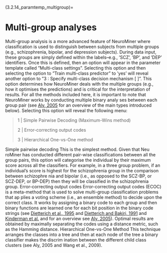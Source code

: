 (3.2.14_paramtemp_multigroup)=
# Multi-group analyses

Multi-group analysis is a more advanced feature of NeuroMiner where classification is used to distinguish between subjects from multiple groups (e.g., schizophrenia, bipolar, and depression subjects). During data input, these groups are simply defined within the labels–e.g., ’SCZ’, ’BP’, and ’DEP’ identifiers. Once this is defined, then an option will appear in the parameter template called ”Multi-class settings”. Selecting this option and then selecting the option to ”Train multi-class predictor” to ’yes’ will reveal another option to ”3 : Specify multi-class decision mechanism [ ]”. This option determines how NeuroMiner deals with the multiple groups (e.g., how it optimises the predictions) and is critical for the interpretation of results. For all the methods included here, it is important to note that NeuroMiner works by conducting multiple binary analy ses between each group pair (see [Aly,
2005](https://www.cs.utah.edu/~piyush/teaching/aly05multiclass.pdf) for an overview of the main types introduced below).
Selecting this option will reveal the following menu:

> 1 | Simple Pairwise Decoding (Maximum-Wins method)
>
> 2 | Error-correcting output codes
>
> 3 | Hierarchical One-vs-One method

Simple pairwise decoding This is the simplest method. Given that Neu roMiner has conducted different pair-wise classifications between all the group pairs, this option will categorise the individual by their maximum score across all the classifiers. For example, in a three group problem, if an individual’s score is highest for the schizophrenia group in the comparison between schizophre nia and bipolar (i.e., as opposed to the SCZ-BP, or SCZ-DEP, or BP-DEP) then they will be classified in the schizophrenia group.
Error-correcting output codes Error-correcting output codes (ECOC) is a meta-method that is used to solve multi-group classification problems that ap plies a voting scheme (i.e., an ensemble method) to decide upon the correct class. It works by assigning a binary code to each group and then binary functions are learned one for each bit position in the binary code strings (see [Dietterich et al.,
1995](http://www.jair.org/media/105/live-105-1426-jair.pdf) and
[Dietterich and Bakiri,
1991](https://pdfs.semanticscholar.org/a5d5/75c3515f62908815ce89bae5d4614b837cfa.pdf)
and [Kinderman et
al.](http://citeseerx.ist.psu.edu/viewdoc/download?doi=10.1.1.31.6566&rep=rep1&type=pdf)
and for an overview see [Aly,
2005](https://www.cs.utah.edu/~piyush/teaching/aly05multiclass.pdf)). Optimal results are obtained by maximally separating the codes using a distance metric, such as the Hamming distance.
Hierarchical One-vs-One Method This technique arranges the classes into a tree and then at each node of the tree a binary classifier makes the discrim ination between the different child class clusters (see Aly, 2005 and Wang et al., 2009).

<!-- Multi-group analysis is a more advanced feature of NeuroMiner where
classification is used to distinguish between subjects from multiple
groups (e.g., schizophrenia, bipolar, and depression subjects). During
data input, these groups are simply defined within the labels--e.g.,
'SCZ', 'BP', and 'DEP' identifiers. Once this is defined, then an option
will appear in the parameter template called \"Multi-class settings\".
Selecting this option and then selecting the option to \"Train
multi-class predictor\" to 'yes' will reveal another option to \"3 :
Specify multi-class decision mechanism \[ \]\". This option determines
how NeuroMiner deals with the multiple groups (e.g., how it optimises
the predictions) and is critical for the interpretation of results. For
all the methods included here, it is important to note that NeuroMiner
works by conducting multiple binary analyses between each group pair
(see [Aly,
2005](https://www.cs.utah.edu/~piyush/teaching/aly05multiclass.pdf) for
an overview of the main types introduced below).

Selecting this option will reveal the following menu:

1 : Simple Pairwise Decoding (Maximum-Wins method)\
2 : Error-correcting output codes\
3 : Hierarchical One-vs-One method

**Simple pairwise decoding** This is the simplest method. Given that
NeuroMiner has conducted different pair-wise classifications between all
the group pairs, this option will categorise the individual by their
maximum score across all the classifiers. For example, in a three group
problem, if an individual's score is highest for the schizophrenia group
in the comparison between schizophrenia and bipolar (i.e., as opposed to
the SCZ-BP, or SCZ-DEP, or BP-DEP) then they will be classified in the
schizophrenia group.

**Error-correcting output codes** Error-correcting output codes (ECOC)
is a meta-method that is used to solve multi-group classification
problems that applies a voting scheme (i.e., an ensemble method) to
decide upon the correct class. It works by assigning a binary code to
each group and then binary functions are learned one for each bit
position in the binary code strings (see [Dietterich et al.,
1995](http://www.jair.org/media/105/live-105-1426-jair.pdf) and
[Dietterich and Bakiri,
1991](https://pdfs.semanticscholar.org/a5d5/75c3515f62908815ce89bae5d4614b837cfa.pdf)
and [Kinderman et
al.](http://citeseerx.ist.psu.edu/viewdoc/download?doi=10.1.1.31.6566&rep=rep1&type=pdf)
and for an overview see [Aly,
2005](https://www.cs.utah.edu/~piyush/teaching/aly05multiclass.pdf)).
Optimal results are obtained by maximally separating the codes using a
distance metric, such as the Hamming distance.

**Hierarchical One-vs-One Method** This technique arranges the classes
into a tree and then at each node of the tree a binary classifier makes
the discrimination between the different child class clusters (see [Aly,
2005](https://www.cs.utah.edu/~piyush/teaching/aly05multiclass.pdf) and
[Wang et al., 2009](http://mml.citi.sinica.edu.tw/papers/IJCNN_09.pdf)). -->
